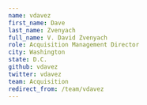 ```yaml
---
name: vdavez
first_name: Dave
last_name: Zvenyach
full_name: V. David Zvenyach
role: Acquisition Management Director
city: Washington
state: D.C.
github: vdavez
twitter: vdavez
team: Acquisition
redirect_from: /team/vdavez
---
```

